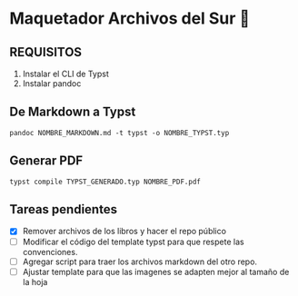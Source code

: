 # Maquetador Archivos del Sur 📖

## REQUISITOS

1. Instalar el CLI de Typst
2. Instalar pandoc

## De Markdown a  Typst
```pandoc NOMBRE_MARKDOWN.md -t typst -o NOMBRE_TYPST.typ```

## Generar PDF
```typst compile TYPST_GENERADO.typ NOMBRE_PDF.pdf```

## Tareas pendientes

- [x] Remover archivos de los libros y hacer el repo público
- [ ] Modificar el código del template typst para que respete las convenciones.
- [ ] Agregar script para traer los archivos markdown del otro repo.
- [ ] Ajustar template para que las imagenes se adapten mejor al tamaño de la hoja
